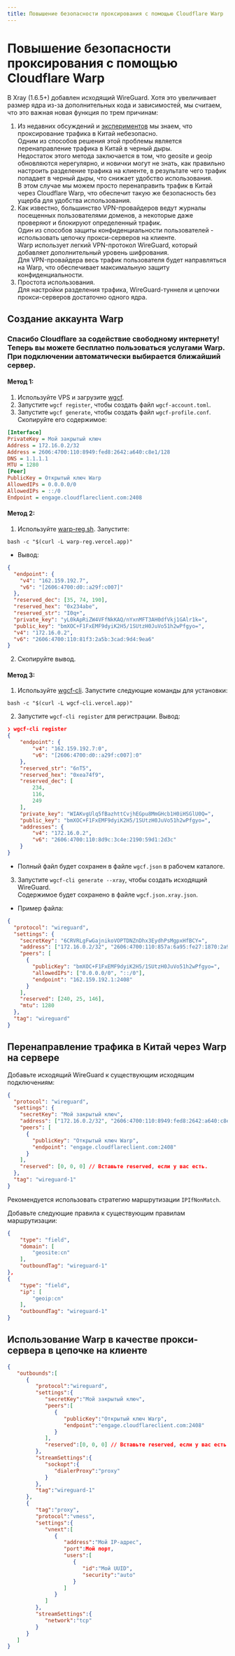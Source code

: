 ```yaml
---
title: Повышение безопасности проксирования с помощью Cloudflare Warp
---
```


# Повышение безопасности проксирования с помощью Cloudflare Warp

В Xray (1.6.5+) добавлен исходящий WireGuard. Хотя это увеличивает размер ядра
из-за дополнительных кода и зависимостей, мы считаем, что это важная новая
функция по трем причинам:

1. Из недавних обсуждений и
   [экспериментов](https://github.com/net4people/bbs/issues/129#issuecomment-1308102504)
   мы знаем, что проксирование трафика в Китай небезопасно.\
   Одним из способов решения этой проблемы является перенаправление трафика в
   Китай в черный дыры.\
   Недостаток этого метода заключается в том, что geosite и geoip обновляются
   нерегулярно, и новички могут не знать, как правильно настроить разделение
   трафика на клиенте, в результате чего трафик попадает в черный дыры, что
   снижает удобство использования.\
   В этом случае мы можем просто перенаправить трафик в Китай через Cloudflare
   Warp, что обеспечит такую же безопасность без ущерба для удобства
   использования.
2. Как известно, большинство VPN-провайдеров ведут журналы посещенных
   пользователями доменов, а некоторые даже проверяют и блокируют определенный
   трафик.\
   Один из способов защиты конфиденциальности пользователей - использовать
   цепочку прокси-серверов на клиенте.\
   Warp использует легкий VPN-протокол WireGuard, который добавляет
   дополнительный уровень шифрования.\
   Для VPN-провайдера весь трафик пользователя будет направляться на Warp, что
   обеспечивает максимальную защиту конфиденциальности.
3. Простота использования.\
   Для настройки разделения трафика, WireGuard-туннеля и цепочки прокси-серверов
   достаточно одного ядра.

## Создание аккаунта Warp

### Спасибо Cloudflare за содействие свободному интернету! Теперь вы можете бесплатно пользоваться услугами Warp. При подключении автоматически выбирается ближайший сервер.

#### Метод 1:

1. Используйте VPS и загрузите [wgcf](https://github.com/ViRb3/wgcf/releases).
2. Запустите `wgcf register`, чтобы создать файл `wgcf-account.toml`.
3. Запустите `wgcf generate`, чтобы создать файл `wgcf-profile.conf`. Скопируйте
   его содержимое:

```ini
[Interface]
PrivateKey = Мой закрытый ключ
Address = 172.16.0.2/32
Address = 2606:4700:110:8949:fed8:2642:a640:c8e1/128
DNS = 1.1.1.1
MTU = 1280
[Peer]
PublicKey = Открытый ключ Warp
AllowedIPs = 0.0.0.0/0
AllowedIPs = ::/0
Endpoint = engage.cloudflareclient.com:2408
```

#### Метод 2:

1. Используйте [warp-reg.sh](https://github.com/chise0713/warp-reg.sh).
   Запустите:

```
bash -c "$(curl -L warp-reg.vercel.app)"
```

- Вывод:

```json
{
  "endpoint": {
    "v4": "162.159.192.7",
    "v6": "[2606:4700:d0::a29f:c007]"
  },
  "reserved_dec": [35, 74, 190],
  "reserved_hex": "0x234abe",
  "reserved_str": "I0q+",
  "private_key": "yL0kApRiZW4VFfNkKAQ/nYxnMFT3AH0dfVkj1GAlr1k=",
  "public_key": "bmXOC+F1FxEMF9dyiK2H5/1SUtzH0JuVo51h2wPfgyo=",
  "v4": "172.16.0.2",
  "v6": "2606:4700:110:81f3:2a5b:3cad:9d4:9ea6"
}
```

2. Скопируйте вывод.

#### Метод 3:

1. Используйте [wgcf-cli](https://github.com/ArchiveNetwork/wgcf-cli). Запустите
   следующие команды для установки:

```
bash -c "$(curl -L wgcf-cli.vercel.app)"
```

2. Запустите `wgcf-cli register` для регистрации. Вывод:

```json
❯ wgcf-cli register
{
    "endpoint": {
        "v4": "162.159.192.7:0",
        "v6": "[2606:4700:d0::a29f:c007]:0"
    },
    "reserved_str": "6nT5",
    "reserved_hex": "0xea74f9",
    "reserved_dec": [
        234,
        116,
        249
    ],
    "private_key": "WIAKvgUlq5fBazhttCvjhEGpu8MmGHcb1H0iHSGlU0Q=",
    "public_key": "bmXOC+F1FxEMF9dyiK2H5/1SUtzH0JuVo51h2wPfgyo=",
    "addresses": {
        "v4": "172.16.0.2",
        "v6": "2606:4700:110:8d9c:3c4e:2190:59d1:2d3c"
    }
}
```

- Полный файл будет сохранен в файле `wgcf.json` в рабочем каталоге.

3. Запустите `wgcf-cli generate --xray`, чтобы создать исходящий WireGuard.\
   Содержимое будет сохранено в файле `wgcf.json.xray.json`.

- Пример файла:

```json
{
  "protocol": "wireguard",
  "settings": {
    "secretKey": "6CRVRLgFwGajnikoVOPTDNZnDhx3EydhPsMgpxHfBCY=",
    "address": ["172.16.0.2/32", "2606:4700:110:857a:6a95:fe27:1870:2a9d/128"],
    "peers": [
      {
        "publicKey": "bmXOC+F1FxEMF9dyiK2H5/1SUtzH0JuVo51h2wPfgyo=",
        "allowedIPs": ["0.0.0.0/0", "::/0"],
        "endpoint": "162.159.192.1:2408"
      }
    ],
    "reserved": [240, 25, 146],
    "mtu": 1280
  },
  "tag": "wireguard"
}
```

## Перенаправление трафика в Китай через Warp на сервере

Добавьте исходящий WireGuard к существующим исходящим подключениям:

```json
{
  "protocol": "wireguard",
  "settings": {
    "secretKey": "Мой закрытый ключ",
    "address": ["172.16.0.2/32", "2606:4700:110:8949:fed8:2642:a640:c8e1/128"],
    "peers": [
      {
        "publicKey": "Открытый ключ Warp",
        "endpoint": "engage.cloudflareclient.com:2408"
      }
    ],
    "reserved": [0, 0, 0] // Вставьте reserved, если у вас есть.
  },
  "tag": "wireguard-1"
}
```

Рекомендуется использовать стратегию маршрутизации `IPIfNonMatch`.

Добавьте следующие правила к существующим правилам маршрутизации:

```json
{
    "type": "field",
    "domain": [
        "geosite:cn"
    ],
    "outboundTag": "wireguard-1"
},
{
    "type": "field",
    "ip": [
        "geoip:cn"
    ],
    "outboundTag": "wireguard-1"
}
```

## Использование Warp в качестве прокси-сервера в цепочке на клиенте

```json
{
   "outbounds":[
      {
         "protocol":"wireguard",
         "settings":{
            "secretKey":"Мой закрытый ключ",
            "peers":[
               {
                  "publicKey":"Открытый ключ Warp",
                  "endpoint":"engage.cloudflareclient.com:2408"
               }
            ],
            "reserved":[0, 0, 0] // Вставьте reserved, если у вас есть.
         },
         "streamSettings":{
            "sockopt":{
               "dialerProxy":"proxy"
            }
         },
         "tag":"wireguard-1"
      },
      {
         "tag":"proxy",
         "protocol":"vmess",
         "settings":{
            "vnext":[
               {
                  "address":"Мой IP-адрес",
                  "port":Мой порт,
                  "users":[
                     {
                        "id":"Мой UUID",
                        "security":"auto"
                     }
                  ]
               }
            ]
         },
         "streamSettings":{
            "network":"tcp"
         }
      }
   ]
}
```
